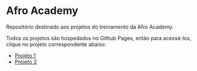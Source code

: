# Afro Academy

Repositório destinado aos projetos do treinamento da Afro Academy.

Todos os projetos são hospedados no Github Pages, então para acessá-los, clique no projeto correspondente abaixo:

- [Projeto 1](https://hennanlewis.github.io/afro-academy/projeto1)
- [Projeto 2](https://hennanlewis.github.io/afro-academy/projeto2)